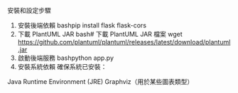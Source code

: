 安裝和設定步驟
1. 安裝後端依賴
bashpip install flask flask-cors
2. 下載 PlantUML JAR
bash# 下載 PlantUML JAR 檔案
wget https://github.com/plantuml/plantuml/releases/latest/download/plantuml.jar
3. 啟動後端服務
bashpython app.py
4. 安裝系統依賴
確保系統已安裝：

Java Runtime Environment (JRE)
Graphviz（用於某些圖表類型）